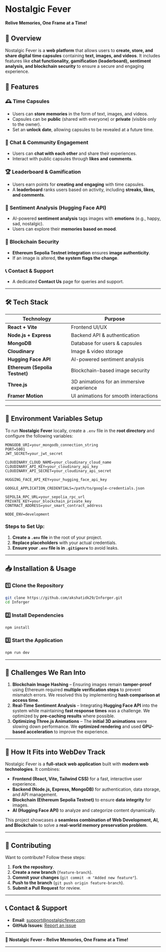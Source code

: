 # **Nostalgic Fever**  

**Relive Memories, One Frame at a Time!**  

## **📌 Overview**  

Nostalgic Fever is a **web platform** that allows users to **create, store, and share digital time capsules** containing **text, images, and videos**. It includes features like **chat functionality, gamification (leaderboard), sentiment analysis, and blockchain security** to ensure a secure and engaging experience.  

## **🚀 Features**  

### 🕰️ **Time Capsules**  
- Users can **store memories** in the form of text, images, and videos.  
- Capsules can be **public** (shared with everyone) or **private** (visible only to the owner).  
- Set an **unlock date**, allowing capsules to be revealed at a future time.  

### 💬 **Chat & Community Engagement**  
- Users can **chat with each other** and share their experiences.  
- Interact with public capsules through **likes and comments**.  

### 🏆 **Leaderboard & Gamification**  
- Users earn points for **creating and engaging** with time capsules.  
- A **leaderboard** ranks users based on activity, including **streaks, likes, and comments**.  

### 🤖 **Sentiment Analysis (Hugging Face API)**  
- AI-powered **sentiment analysis** tags images with **emotions** (e.g., happy, sad, nostalgic).  
- Users can explore their **memories based on mood**.  

### 🔗 **Blockchain Security**  
- **Ethereum Sepolia Testnet integration** ensures **image authenticity**.  
- If an image is altered, **the system flags the change**.  

### 📞 **Contact & Support**  
- A dedicated **Contact Us** page for queries and support.  

---

## **🛠️ Tech Stack**  

| Technology         | Purpose                  |  
|-------------------|--------------------------|  
| **React + Vite**  | Frontend UI/UX           |  
| **Node.js + Express** | Backend API & authentication  |  
| **MongoDB**       | Database for users & capsules |  
| **Cloudinary**    | Image & video storage    |  
| **Hugging Face API** | AI-powered sentiment analysis |  
| **Ethereum (Sepolia Testnet)** | Blockchain-based image security |  
| **Three.js**      | 3D animations for an immersive experience |  
| **Framer Motion** | UI animations for smooth interactions |  

---

## **🔧 Environment Variables Setup**  

To run **Nostalgic Fever** locally, create a `.env` file in the **root directory** and configure the following variables:  

```env
MONGODB_URI=your_mongodb_connection_string  
PORT=5001  
JWT_SECRET=your_jwt_secret  

CLOUDINARY_CLOUD_NAME=your_cloudinary_cloud_name  
CLOUDINARY_API_KEY=your_cloudinary_api_key  
CLOUDINARY_API_SECRET=your_cloudinary_api_secret  

HUGGING_FACE_API_KEY=your_hugging_face_api_key  

GOOGLE_APPLICATION_CREDENTIALS=/path/to/google-credentials.json  

SEPOLIA_RPC_URL=your_sepolia_rpc_url  
PRIVATE_KEY=your_blockchain_private_key  
CONTRACT_ADDRESS=your_smart_contract_address  

NODE_ENV=development  
```  

### **Steps to Set Up:**  
1. **Create a `.env` file** in the root of your project.  
2. **Replace placeholders** with your actual credentials.  
3. **Ensure your `.env` file is in `.gitignore`** to avoid leaks.  

---

## **📥 Installation & Usage**  

### **1️⃣ Clone the Repository**  
```sh
git clone https://github.com/akshatidk29/Inforger.git  
cd Inforger  
```  

### **2️⃣ Install Dependencies**  
```sh
npm install  
```  

### **3️⃣ Start the Application**  
```sh
npm run dev  
```  

---

## **🐞 Challenges We Ran Into**  

1. **Blockchain Image Hashing** – Ensuring images remain **tamper-proof** using Ethereum required **multiple verification steps** to prevent mismatch errors. We resolved this by implementing **hash comparison at access time**.  
2. **Real-Time Sentiment Analysis** – Integrating **Hugging Face API** into the system while maintaining **fast response times** was a challenge. We optimized by **pre-caching results** where possible.  
3. **Optimizing Three.js Animations** – The **initial 3D animations** were slowing down performance. We **optimized rendering** and used **GPU-based acceleration** to improve the experience.  

---

## **📌 How It Fits into WebDev Track**  

Nostalgic Fever is a **full-stack web application** built with **modern web technologies**. It combines:  
- **Frontend (React, Vite, Tailwind CSS)** for a fast, interactive user experience.  
- **Backend (Node.js, Express, MongoDB)** for authentication, data storage, and API management.  
- **Blockchain (Ethereum Sepolia Testnet)** to ensure **data integrity** for images.  
- **AI (Hugging Face API)** to analyze and categorize content dynamically.  

This project showcases a **seamless combination of Web Development, AI, and Blockchain** to solve a **real-world memory preservation problem**.  

---

## **🤝 Contributing**  

Want to contribute? Follow these steps:  

1. **Fork the repository**.  
2. **Create a new branch** (`feature-branch`).  
3. **Commit your changes** (`git commit -m "Added new feature"`).  
4. **Push to the branch** (`git push origin feature-branch`).  
5. **Submit a Pull Request** for review.  

---

## **📞 Contact & Support**  

- **Email**: support@nostalgicfever.com  
- **GitHub Issues**: [Report an issue](https://github.com/akshatidk29/nostalgic-fever/issues)  

---

🚀 **Nostalgic Fever – Relive Memories, One Frame at a Time!**  

---
